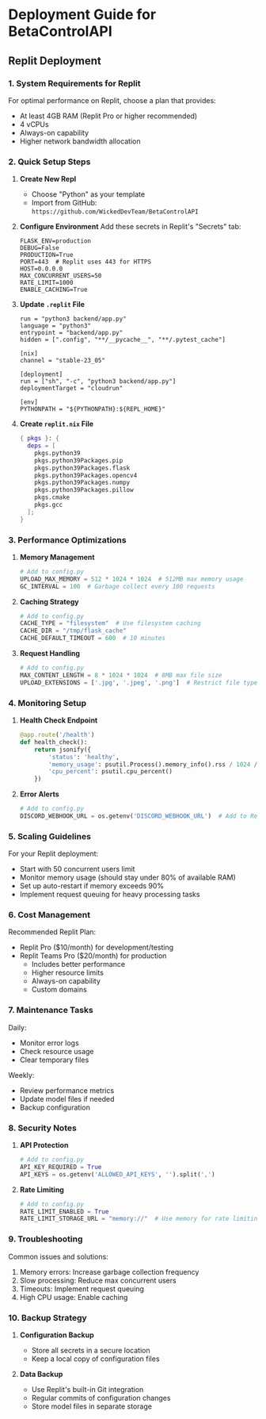 # Deployment Guide for BetaControlAPI

## Replit Deployment

### 1. System Requirements for Replit

For optimal performance on Replit, choose a plan that provides:
- At least 4GB RAM (Replit Pro or higher recommended)
- 4 vCPUs
- Always-on capability
- Higher network bandwidth allocation

### 2. Quick Setup Steps

1. **Create New Repl**
   - Choose "Python" as your template
   - Import from GitHub: `https://github.com/WickedDevTeam/BetaControlAPI`

2. **Configure Environment**
   Add these secrets in Replit's "Secrets" tab:
   ```
   FLASK_ENV=production
   DEBUG=False
   PRODUCTION=True
   PORT=443  # Replit uses 443 for HTTPS
   HOST=0.0.0.0
   MAX_CONCURRENT_USERS=50
   RATE_LIMIT=1000
   ENABLE_CACHING=True
   ```

3. **Update `.replit` File**
   ```
   run = "python3 backend/app.py"
   language = "python3"
   entrypoint = "backend/app.py"
   hidden = [".config", "**/__pycache__", "**/.pytest_cache"]
   
   [nix]
   channel = "stable-23_05"
   
   [deployment]
   run = ["sh", "-c", "python3 backend/app.py"]
   deploymentTarget = "cloudrun"
   
   [env]
   PYTHONPATH = "${PYTHONPATH}:${REPL_HOME}"
   ```

4. **Create `replit.nix` File**
   ```nix
   { pkgs }: {
     deps = [
       pkgs.python39
       pkgs.python39Packages.pip
       pkgs.python39Packages.flask
       pkgs.python39Packages.opencv4
       pkgs.python39Packages.numpy
       pkgs.python39Packages.pillow
       pkgs.cmake
       pkgs.gcc
     ];
   }
   ```

### 3. Performance Optimizations

1. **Memory Management**
   ```python
   # Add to config.py
   UPLOAD_MAX_MEMORY = 512 * 1024 * 1024  # 512MB max memory usage
   GC_INTERVAL = 100  # Garbage collect every 100 requests
   ```

2. **Caching Strategy**
   ```python
   # Add to config.py
   CACHE_TYPE = "filesystem"  # Use filesystem caching
   CACHE_DIR = "/tmp/flask_cache"
   CACHE_DEFAULT_TIMEOUT = 600  # 10 minutes
   ```

3. **Request Handling**
   ```python
   # Add to config.py
   MAX_CONTENT_LENGTH = 8 * 1024 * 1024  # 8MB max file size
   UPLOAD_EXTENSIONS = ['.jpg', '.jpeg', '.png']  # Restrict file types
   ```

### 4. Monitoring Setup

1. **Health Check Endpoint**
   ```python
   @app.route('/health')
   def health_check():
       return jsonify({
           'status': 'healthy',
           'memory_usage': psutil.Process().memory_info().rss / 1024 / 1024,
           'cpu_percent': psutil.cpu_percent()
       })
   ```

2. **Error Alerts**
   ```python
   # Add to config.py
   DISCORD_WEBHOOK_URL = os.getenv('DISCORD_WEBHOOK_URL')  # Add to Replit secrets
   ```

### 5. Scaling Guidelines

For your Replit deployment:
- Start with 50 concurrent users limit
- Monitor memory usage (should stay under 80% of available RAM)
- Set up auto-restart if memory exceeds 90%
- Implement request queuing for heavy processing tasks

### 6. Cost Management

Recommended Replit Plan:
- Replit Pro ($10/month) for development/testing
- Replit Teams Pro ($20/month) for production
  - Includes better performance
  - Higher resource limits
  - Always-on capability
  - Custom domains

### 7. Maintenance Tasks

Daily:
- Monitor error logs
- Check resource usage
- Clear temporary files

Weekly:
- Review performance metrics
- Update model files if needed
- Backup configuration

### 8. Security Notes

1. **API Protection**
   ```python
   # Add to config.py
   API_KEY_REQUIRED = True
   API_KEYS = os.getenv('ALLOWED_API_KEYS', '').split(',')
   ```

2. **Rate Limiting**
   ```python
   # Add to config.py
   RATE_LIMIT_ENABLED = True
   RATE_LIMIT_STORAGE_URL = "memory://"  # Use memory for rate limiting
   ```

### 9. Troubleshooting

Common issues and solutions:
1. Memory errors: Increase garbage collection frequency
2. Slow processing: Reduce max concurrent users
3. Timeouts: Implement request queuing
4. High CPU usage: Enable caching

### 10. Backup Strategy

1. **Configuration Backup**
   - Store all secrets in a secure location
   - Keep a local copy of configuration files

2. **Data Backup**
   - Use Replit's built-in Git integration
   - Regular commits of configuration changes
   - Store model files in separate storage 